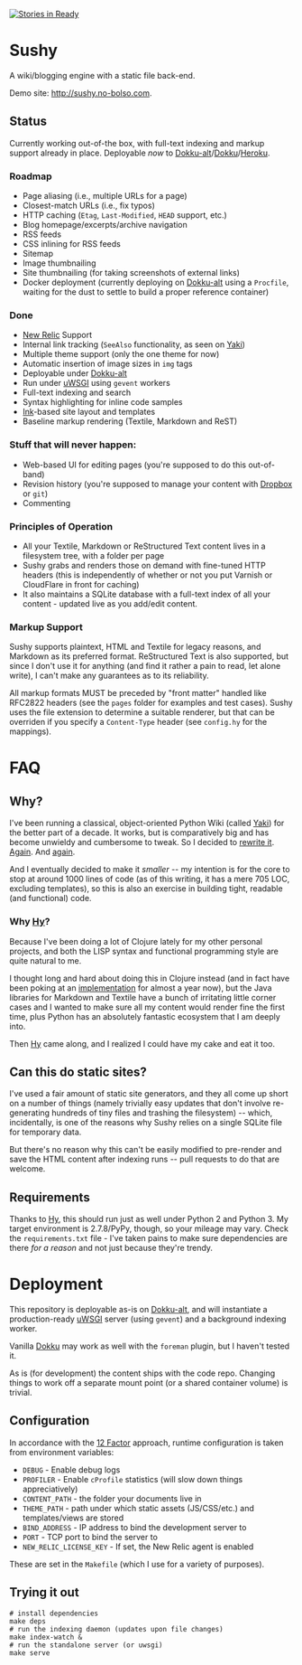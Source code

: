 [![Stories in Ready](https://badge.waffle.io/rcarmo/sushy.png?label=ready&title=Ready)](https://waffle.io/rcarmo/sushy)

# Sushy

A wiki/blogging engine with a static file back-end. 

Demo site: <a href="http://sushy.no-bolso.com">http://sushy.no-bolso.com</a>.

## Status

Currently working out-of-the box, with full-text indexing and markup support already in place. Deployable _now_ to [Dokku-alt][da]/[Dokku][dokku]/[Heroku][heroku].

### Roadmap

* Page aliasing (i.e., multiple URLs for a page)
* Closest-match URLs (i.e., fix typos)
* HTTP caching (`Etag`, `Last-Modified`, `HEAD` support, etc.)
* Blog homepage/excerpts/archive navigation
* RSS feeds
* CSS inlining for RSS feeds
* Sitemap
* Image thumbnailing
* Site thumbnailing (for taking screenshots of external links)
* Docker deployment (currently deploying on [Dokku-alt][da] using a `Procfile`, waiting for the dust to settle to build a proper reference container)

### Done

* [New Relic][nr] Support
* Internal link tracking (`SeeAlso` functionality, as seen on [Yaki][y])
* Multiple theme support (only the one theme for now)
* Automatic insertion of image sizes in `img` tags
* Deployable under [Dokku-alt][da]
* Run under [uWSGI][uwsgi] using `gevent` workers
* Full-text indexing and search
* Syntax highlighting for inline code samples
* [Ink][ink]-based site layout and templates
* Baseline markup rendering (Textile, Markdown and ReST)

### Stuff that will never happen:

* Web-based UI for editing pages (you're supposed to do this out-of-band)
* Revision history (you're supposed to manage your content with [Dropbox][db] or `git`)
* Commenting

### Principles of Operation

* All your Textile, Markdown or ReStructured Text content lives in a filesystem tree, with a folder per page
* Sushy grabs and renders those on demand with fine-tuned HTTP headers (this is independently of whether or not you put Varnish or CloudFlare in front for caching)
* It also maintains a SQLite database with a full-text index of all your content - updated live as you add/edit content.

### Markup Support

Sushy supports plaintext, HTML and Textile for legacy reasons, and Markdown as its preferred format. ReStructured Text is also supported, but since I don't use it for anything (and find it rather a pain to read, let alone write), I can't make any guarantees as to its reliability.

All markup formats MUST be preceded by "front matter" handled like RFC2822 headers (see the `pages` folder for examples and test cases). Sushy uses the file extension to determine a suitable renderer, but that can be overriden if you specify a `Content-Type` header (see `config.hy` for the mappings).

# FAQ

## Why?

I've been running a classical, object-oriented Python Wiki (called [Yaki][y]) for the better part of a decade. It works, but is comparatively big and has become unwieldy and cumbersome to tweak. So I decided to [rewrite it][tng]. [Again][gae]. And [again][clj].

And I eventually decided to make it _smaller_ -- my intention is for the core to stop at around 1000 lines of code (as of this writing, it has a mere 705 LOC, excluding templates), so this is also an exercise in building tight, readable (and functional) code.

### Why [Hy][hy]?

Because I've been doing a lot of Clojure lately for my other personal projects, and both the LISP syntax and functional programming style are quite natural to me.

I thought long and hard about doing this in Clojure instead (and in fact have been poking at an [implementation][clj] for almost a year now), but the Java libraries for Markdown and Textile have a bunch of irritating little corner cases and I wanted to make sure all my content would render fine the first time, plus Python has an absolutely fantastic ecosystem that I am deeply into.

Then [Hy][hy] came along, and I realized I could have my cake and eat it too.

## Can this do static sites?

I've used a fair amount of static site generators, and they all come up short on a number of things (namely trivially easy updates that don't involve re-generating hundreds of tiny files and trashing the filesystem) -- which, incidentally, is one of the reasons why Sushy relies on a single SQLite file for temporary data.

But there's no reason why this can't be easily modified to pre-render and save the HTML content after indexing runs -- pull requests to do that are welcome.

## Requirements

Thanks to [Hy][hy], this should run just as well under Python 2 and Python 3. My target environment is 2.7.8/PyPy, though, so your mileage may vary. Check the `requirements.txt` file - I've taken pains to make sure dependencies are there _for a reason_ and not just because they're trendy.

# Deployment

This repository is deployable as-is on [Dokku-alt][da], and will instantiate a production-ready [uWSGI][uwsgi] server (using `gevent`) and a background indexing worker. 

Vanilla [Dokku][dokku] may work as well with the `foreman` plugin, but I haven't tested it.

As is (for development) the content ships with the code repo. Changing things to work off a separate mount point (or a shared container volume) is trivial.

## Configuration

In accordance with the [12 Factor][12] approach, runtime configuration is taken from environment variables:

* `DEBUG`        - Enable debug logs
* `PROFILER`     - Enable `cProfile` statistics (will slow down things appreciatively)
* `CONTENT_PATH` - the folder your documents live in
* `THEME_PATH`   - path under which static assets (JS/CSS/etc.)
and templates/views are stored
* `BIND_ADDRESS` - IP address to bind the development server to
* `PORT` - TCP port to bind the server to
* `NEW_RELIC_LICENSE_KEY` - If set, the New Relic agent is enabled

These are set in the `Makefile` (which I use for a variety of purposes).

## Trying it out

```
# install dependencies
make deps
# run the indexing daemon (updates upon file changes)
make index-watch &
# run the standalone server (or uwsgi)
make serve
```

[heroku]: https://www.heroku.com/
[da]: http://dokku-alt.github.io
[dokku]: https://github.com/progrium/dokku
[fig]: http://www.fig.sh
[12]: http://12factor.net/
[hy]: http://hylang.org
[y]: https://github.com/rcarmo/Yaki
[tng]: https://github.com/rcarmo/yaki-tng
[gae]: https://github.com/rcarmo/yaki-gae
[clj]: https://github.com/rcarmo/yaki-clj
[ink]: http://ink.sapo.pt
[uwsgi]: https://github.com/unbit/uwsgi
[db]: http://www.dropbox.com
[nr]: http://www.newrelic.com

